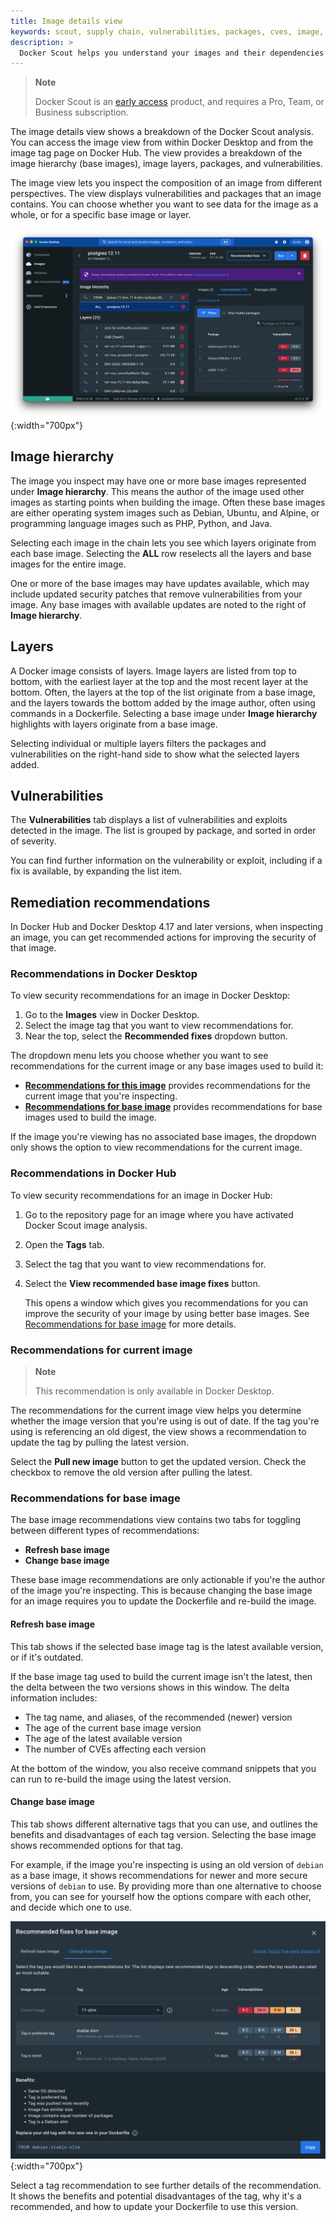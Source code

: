 ```yaml
---
title: Image details view
keywords: scout, supply chain, vulnerabilities, packages, cves, image, tag
description: >
  Docker Scout helps you understand your images and their dependencies
---
```


> **Note**
>
> Docker Scout is an [early access](../release-lifecycle.md#early-access-ea)
> product, and requires a Pro, Team, or Business subscription.

The image details view shows a breakdown of the Docker Scout analysis. You can
access the image view from within Docker Desktop and from the image tag
page on Docker Hub. The view provides a breakdown of the image hierarchy (base
images), image layers, packages, and vulnerabilities.

The image view lets you inspect the composition of an image from different
perspectives. The view displays vulnerabilities and packages that an image
contains. You can choose whether you want to see data for the image as a whole,
or for a specific base image or layer.

![The image details view in Docker Desktop](./images/dd-image-view.png){:width="700px"}

## Image hierarchy

The image you inspect may have one or more base images represented under **Image hierarchy**.
This means the author of the image used other images as starting
points when building the image. Often these base images are either operating
system images such as Debian, Ubuntu, and Alpine, or programming language images
such as PHP, Python, and Java.

Selecting each image in the chain
lets you see which layers originate from each base image. Selecting the **ALL**
row reselects all the layers and base images for the entire image.

One or more of the base images may have updates available, which may include
updated security patches that remove vulnerabilities from your image. Any base
images with available updates are noted to the right of **Image hierarchy**.

## Layers

A Docker image consists of layers. Image layers are listed from top to bottom,
with the earliest layer at the top and the most recent layer at the bottom.
Often, the layers at the top of the list originate from a base image, and the
layers towards the bottom added by the image author, often using
commands in a Dockerfile. Selecting a base image under **Image hierarchy** 
highlights with layers originate from a base image.

Selecting individual or multiple layers filters the packages and vulnerabilities
on the right-hand side to show what the selected layers added.

## Vulnerabilities

The **Vulnerabilities** tab displays a list of vulnerabilities and exploits detected in the image. The list is grouped by package, and sorted in order of severity.

You can find further information on the vulnerability or exploit, including if a fix is available, by expanding the list item.

## Remediation recommendations

In Docker Hub and Docker Desktop 4.17 and later versions, when inspecting an
image, you can get recommended actions for improving the security of that image.

### Recommendations in Docker Desktop

To view security recommendations for an image in Docker Desktop:

1. Go to the **Images** view in Docker Desktop.
2. Select the image tag that you want to view recommendations for.
3. Near the top, select the **Recommended fixes** dropdown button.

The dropdown menu lets you choose whether you want to see recommendations for
the current image or any base images used to build it:

- [**Recommendations for this image**](#recommendations-for-current-image)
  provides recommendations for the current image that you're inspecting.
- [**Recommendations for base image**](#recommendations-for-base-image) provides
  recommendations for base images used to build the image.

If the image you're viewing has no associated base images, the dropdown only 
shows the option to view recommendations for the current image.

### Recommendations in Docker Hub

To view security recommendations for an image in Docker Hub:

1. Go to the repository page for an image where you have activated Docker Scout
   image analysis.
2. Open the **Tags** tab.
3. Select the tag that you want to view recommendations for.
4. Select the **View recommended base image fixes** button.

   This opens a window which gives you recommendations for you can improve the
   security of your image by using better base images. See
   [Recommendations for base image](#recommendations-for-base-image) for more
   details.

### Recommendations for current image

> **Note**
>
> This recommendation is only available in Docker Desktop.

The recommendations for the current image view helps you determine whether the image
version that you're using is out of date. If the tag you're using is referencing an
old digest, the view shows a recommendation to update the tag by pulling the
latest version.

Select the **Pull new image** button to get the updated version. Check the
checkbox to remove the old version after pulling the latest.

### Recommendations for base image

The base image recommendations view contains two tabs for toggling between
different types of recommendations:

- **Refresh base image**
- **Change base image**

These base image recommendations are only actionable if you're the author of the
image you're inspecting. This is because changing the base image for an image
requires you to update the Dockerfile and re-build the image.

#### Refresh base image

This tab shows if the selected base image tag is the latest available
version, or if it's outdated.

If the base image tag used to build the current image isn't the latest, then the
delta between the two versions shows in this window. The delta information
includes:

- The tag name, and aliases, of the recommended (newer) version
- The age of the current base image version
- The age of the latest available version
- The number of CVEs affecting each version

At the bottom of the window, you also receive command snippets that you can 
run to re-build the image using the latest version.

#### Change base image

This tab shows different alternative tags that you can use, and
outlines the benefits and disadvantages of each tag version. Selecting the base image shows recommended options for that tag.

For example, if the image you're inspecting is using an old version of `debian`
as a base image, it shows recommendations for newer and more secure versions
of `debian` to use. By providing more than one alternative to choose from, you
can see for yourself how the options compare with each other, and decide which
one to use.

![Base image recommendations](./images/change-base-image.png){:width="700px"}

Select a tag recommendation to see further details of the recommendation.
It shows the benefits and potential disadvantages of the tag, why it's a
recommended, and how to update your Dockerfile to use this version.
